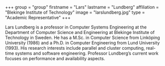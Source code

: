 +++
group = "group"
firstname = "Lars"
lastname = "Lundberg"
affiliation = "Blekinge Institute of Technology"
image = "larslundberg.jpg"
type = "Academic Representative"
+++

Lars Lundberg is a professor in Computer Systems Engineering at the Department of Computer Science and Engineering at Blekinge Institute of Technology in Sweden. He has a M.Sc. in Computer Science from Linköping University (1986) and a Ph.D. in Computer Engineering from Lund University (1993). His research interests include parallel and cluster computing, real-time systems and software engineering. Professor Lundberg’s current work focuses on performance and availability aspects.
